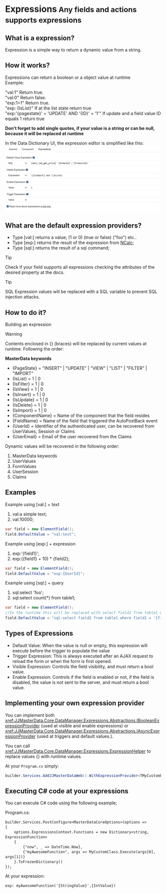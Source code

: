 <h1>Expressions<small> Any fields and actions supports expressions</small></h1>

## What is a expression?
Expression is a simple way to return a dynamic value from a string.

## How it works?

Expressions can return a boolean or a object value at runtime<br>
Example: <br>

"val:1" Return true.
<br>
"val:0" Return false.
<br>
"exp:1=1" Return true.
<br>
"exp: {IsList}" If at the list state return true<br>
"exp:'{pagestate}' = 'UPDATE' AND '{ID}' = '1'" If update and a field value ID equals 1 return true<br>

**Don't forget to add single quotes, if your value is a string or can be null, because it will be replaced at runtime** 

In the Data Dictionary UI, the expression editor is simplified like this:
<img alt="Customized Fields" src="../media/ExpressionsUI.png"/>


## What are the default expression providers?
- Type [val:] returns a value; (1 or 0) (true or false) ("foo") etc..
- Type [exp:] returns the result of the expression from [NCalc](https://github.com/ncalc/ncalc);
- Type [sql:] returns the result of a sql command;

> [!TIP] 
> Check if your field supports all expressions checking the attributes of the desired property at the docs.

> [!TIP]
> SQL Expression values will be replaced with a SQL variable to prevent SQL injection attacks.

## How to do it?
Building an expression<br>
> [!WARNING] 
> Contents enclosed in {} (braces) will be replaced by current values at runtime. Following the order:


**MasterData keywords**<br>
- {PageState} = "INSERT" | "UPDATE" | "VIEW" | "LIST" | "FILTER" | "IMPORT"
- {IsList} = 1 | 0
- {IsFilter} = 1 | 0
- {IsView} = 1 | 0
- {IsInsert} = 1 | 0
- {IsUpdate} = 1 | 0
- {IsDelete} = 1 | 0
- {IsImport} = 1 | 0
- {ComponentName} = Name of the component that the field resides
- {FieldName} = Name of the field that triggered the AutoPostBack event
- {UserId} = Identifier of the authenticated user, can be recovered from UserValues, Session or Claims
- {UserEmail} = Email of the user recovered from the Claims

Dynamic values will be recovered in the following order:
1. MasterData keywords
2. UserValues
3. FormValues
4. UserSession
5. Claims

## Examples

Example using [val:] + text<br>
1. val:a simple text;
2. val:10000;
```cs
var field = new ElementField();
field.DefaultValue = "val:test";
```

Example using [exp:] + expression<br>
1. exp:'{field1}';
2. exp:({field1} + 10) * {field2};
```cs
var field = new ElementField();
field.DefaultValue = "exp:{UserId}";
```

Example using [sql:] + query<br>
1. sql:select 'foo';
2. sql:select count(*) from table1;
```cs
var field = new ElementField();
//In the runtime this will be replaced with select field2 from table1 where field1 = @field1
field.DefaultValue = "sql:select field2 from table1 where field1 = '{field1}'";
```

## Types of Expressions
- Default Value: When the value is null or empty, this expression will execute before the trigger to populate the value
- Trigger Expression: This is always executed after an AJAX request to reload the form or when the form is first opened.
- Visible Expression: Controls the field visibility, and must return a bool value.
- Enable Expression: Controls if the field is enabled or not, if the field is disabled, the value is not sent to the server, and must return a bool value.

## Implementing your own expression provider

You can implement both <xref:JJMasterData.Core.DataManager.Expressions.Abstractions.IBooleanExpressionProvider> (used at visible and enable expressions) or <xref:JJMasterData.Core.DataManager.Expressions.Abstractions.IAsyncExpressionProvider> (used at triggers and default values.).

You can call <xref:JJMasterData.Core.DataManager.Expressions.ExpressionHelper> to replace values {} with runtime values.

At your `Program.cs` simply:

```cs
builder.Services.AddJJMasterDataWeb().WithExpressionProvider<TMyCustomProvider>();
```

## Executing C# code at your expressions
You can execute C# code using the following example;

Program.cs:
```
builder.Services.PostConfigure<MasterDataCoreOptions>(options =>
{
    options.ExpressionsContext.Functions = new Dictionary<string, ExpressionFunction>
    {
        {"now", _ => DateTime.Now},
        {"myAwesomeFunction", args => MyCustomClass.Execute(args[0], args[1])}
    }.ToFrozenDictionary()
});

```

At your expression:
```
exp: myAwesomeFunction('{StringValue}',{IntValue})
```
